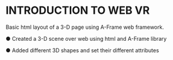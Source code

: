# INTRODUCTION TO WEB VR


Basic html layout of a 3-D page using A-Frame web framework.

● Created a 3-D scene over web using html and A-Frame library


● Added different 3D shapes and set their different attributes
